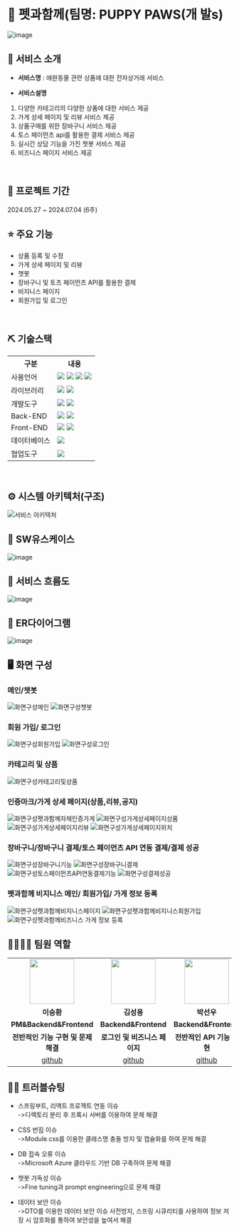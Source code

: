 # 📎 펫과함께(팀명: PUPPY PAWS(개 발s)
![image](https://github.com/2024-SMHRD-SW-Fullstack-1/Withpet/assets/148773549/acd8080c-c0cf-4451-8497-1ff973b0dff8)


## 👀 서비스 소개
* <b>서비스명</b> : 애완동물 관련 상품에 대한 전자상거래 서비스


* <b>서비스설명</b>
<ol>
  <li>다양한 카테고리의 다양한 상품에 대한 서비스 제공</li>
  <li>가게 상세 페이지 및 리뷰 서비스 제공</li>
  <li>상품구매를 위한 장바구니 서비스 제공</li>
  <li>토스 페이먼츠 api를 활용한 결제 서비스 제공</li>
  <li>실시간 상담 기능을 가진 챗봇 서비스 제공</li>
  <li>비즈니스 페이지 서비스 제공</li>
</ol>
<br>

## 📅 프로젝트 기간
2024.05.27 ~ 2024.07.04 (6주)
<br>

## ⭐ 주요 기능
* 상품 등록 및 수정
* 가게 상세 페이지 및 리뷰
* 챗봇
* 장바구니 및 토츠 페이먼츠 API를 활용한 결제
* 비지니스 페이지
* 회원가입 및 로그인
<br>

## ⛏ 기술스택
<table>
    <tr>
        <th>구분</th>
        <th>내용</th>
    </tr>
    <tr>
        <td>사용언어</td>
        <td>
            <img src="https://img.shields.io/badge/Java-007396?style=for-the-badge&logo=java&logoColor=white"/>
            <img src="https://img.shields.io/badge/HTML5-E34F26?style=for-the-badge&logo=HTML5&logoColor=white"/>
            <img src="https://img.shields.io/badge/CSS3-1572B6?style=for-the-badge&logo=CSS3&logoColor=white"/>
            <img src="https://img.shields.io/badge/JavaScript-F7DF1E?style=for-the-badge&logo=JavaScript&logoColor=white"/>
        </td>
    </tr>
    <tr>
        <td>라이브러리</td>
        <td>
            <img src="https://img.shields.io/badge/Redux-toolkit-%23593d88.svg?style=for-the-badge&logo=redux&logoColor=white" >
            <img src="https://img.shields.io/badge/React_Router-CA4245?style=for-the-badge&logo=react-router&logoColor=white">
        </td>
    </tr>
    <tr>
        <td>개발도구</td>
        <td>
            <img src="https://img.shields.io/badge/IntelliJ IDEA-000000?style=for-the-badge&logo=IntelliJ IDEA&logoColor=white"/> 
            <img src="https://img.shields.io/badge/VSCode-007ACC?style=for-the-badge&logo=VisualStudioCode&logoColor=white"/>
        </td>
    </tr>
    <tr>
        <td>Back-END</td>
        <td>
            <img src="https://img.shields.io/badge/Apache Tomcat-D22128?style=for-the-badge&logo=Apache Tomcat&logoColor=white"/>
            <img src="https://img.shields.io/badge/Spring Boot-6DB33F?style=for-the-badge&logo=Spring Boot&logoColor=white"/>
        </td>
    </tr>
    <tr>
        <td>Front-END</td>
        <td>
            <img src="https://img.shields.io/badge/React-61DAFB?style=for-the-badge&logo=React&logoColor=black">
            <img src="https://img.shields.io/badge/Node.js-339933?style=for-the-badge&logo=Node.js&logoColor=white"/> 
        </td>
    </tr>
    <tr>
        <td>데이터베이스</td>
        <td>
            <img src="https://img.shields.io/badge/MySQL-4479A1?style=for-the-badge&logo=MySQL&logoColor=white"/>             
        </td>
    </tr>
    <tr>
        <td>협업도구</td>
        <td>            
            <img src="https://img.shields.io/badge/GitHub-181717?style=for-the-badge&logo=GitHub&logoColor=white"/>
        </td>
    </tr>
</table>


<br>

## ⚙ 시스템 아키텍처(구조)
![서비스 아키텍처](https://github.com/2024-SMHRD-SW-Fullstack-1/Withpet/assets/148773549/31e3d558-3298-44bd-99f9-642344adecbd)
<br>

## 📌 SW유스케이스
![image](https://github.com/2024-SMHRD-SW-Fullstack-1/Withpet/assets/148773549/3d6ac396-b5b1-4c1d-bb48-65a8c229eab3)
<br>

## 📌 서비스 흐름도
![image](https://github.com/2024-SMHRD-SW-Fullstack-1/Withpet/assets/148773549/0a8bbed8-fc16-420a-8dff-8f8e333c8d15)
<br>

## 📌 ER다이어그램
![image](https://github.com/2024-SMHRD-SW-Fullstack-1/Withpet/assets/148773549/fb3d91e7-2900-4430-b263-6b88a483c702)
<br>

## 🖥 화면 구성

### 메인/챗봇
![화면구성메인](https://github.com/2024-SMHRD-SW-Fullstack-1/Withpet/assets/148773549/bfbc83f4-6224-4691-89b4-042a6d872dad)
![화면구성챗봇](https://github.com/2024-SMHRD-SW-Fullstack-1/Withpet/assets/148773549/86b0256f-10b9-429d-9286-c2b10b7e609f)

### 회원 가입/ 로그인
![화면구성회원가입](https://github.com/2024-SMHRD-SW-Fullstack-1/Withpet/assets/148773549/6bbcfd52-4dee-4b27-8ca5-ad19b8e3e0e4)
![화면구성로그인](https://github.com/2024-SMHRD-SW-Fullstack-1/Withpet/assets/148773549/ac09ca54-50bb-4c8c-bd96-dd8107e44322)
<br>

### 카테고리 및 상품
![화면구성카테고리및상품](https://github.com/2024-SMHRD-SW-Fullstack-1/Withpet/assets/148773549/e799bf9f-8d95-481b-96dc-2fefe625fbf5)
<br>

### 인증마크/가게 상세 페이지(상품,리뷰,공지)
![화면구성펫과함께자체인증가게](https://github.com/2024-SMHRD-SW-Fullstack-1/Withpet/assets/148773549/d238142e-d3aa-4839-8c10-bac7eadf4411)
![화면구성가게상세페이지상품](https://github.com/2024-SMHRD-SW-Fullstack-1/Withpet/assets/148773549/1271f4ac-42cc-4180-be04-8c73d497ed65)
![화면구성가게상세페이지리뷰](https://github.com/2024-SMHRD-SW-Fullstack-1/Withpet/assets/148773549/f83a0e7f-cc32-4ac2-ab25-d4670279bafd)
![화면구성가게상세페이지위치](https://github.com/2024-SMHRD-SW-Fullstack-1/Withpet/assets/148773549/d57eb3cd-1bf1-4581-b2c2-3b66913dcbd2)
<br>

### 장바구니/장바구니 결제/토스 페이먼츠 API 연동 결제/결제 성공
![화면구성장바구니기능](https://github.com/2024-SMHRD-SW-Fullstack-1/Withpet/assets/148773549/1d5a59dd-2b77-4c0e-9582-1167815da9db)
![화면구성장바구니결제](https://github.com/2024-SMHRD-SW-Fullstack-1/Withpet/assets/148773549/fbd0c695-caa3-4d2c-a10b-64212918b35a)
![화면구성토스페이먼츠API연동결제기능](https://github.com/2024-SMHRD-SW-Fullstack-1/Withpet/assets/148773549/7ac72054-bde0-4396-85de-1bb4c25974b5)
![화면구성결제성공](https://github.com/2024-SMHRD-SW-Fullstack-1/Withpet/assets/148773549/46d2f587-069b-4be4-904b-9cf4d0b7f4c3)
<br>

### 펫과함께 비지니스 메인/ 회원가입/ 가게 정보 등록
![화면구성펫과함께비지니스페이지](https://github.com/2024-SMHRD-SW-Fullstack-1/Withpet/assets/148773549/d3c58582-2b88-44e8-8c25-806c982af12d)
![화면구성펫과함께비지니스회원가입](https://github.com/2024-SMHRD-SW-Fullstack-1/Withpet/assets/148773549/35173af7-fa53-4282-8724-ef5d00080e5d)
![화면구성펫과함께비즈니스 가게 정보 등록](https://github.com/2024-SMHRD-SW-Fullstack-1/Withpet/assets/148773549/e546d983-8fcb-4d29-8da6-ecc30c6b17e7)
<br>

## 👨‍👩‍👦‍👦 팀원 역할
<table>
  <tr>
    <td align="center"><img src="https://github.com/2024-SMHRD-SW-Fullstack-1/Withpet/assets/148773549/a8160204-f89a-47d8-b877-2d1ef1b0a6b5" width="100" height="100"/></td>
    <td align="center"><img src="https://github.com/2024-SMHRD-SW-Fullstack-1/Withpet/assets/148773549/f5824022-2668-4e8e-b939-410e75f11efd" width="100" height="100"/></td>
    <td align="center"><img src="https://github.com/2024-SMHRD-SW-Fullstack-1/Withpet/assets/148773549/5193c686-25de-47bb-ab38-31cc54d6d6bf" width="100" height="100"/></td>
    <td align="center"><img src="https://github.com/2024-SMHRD-SW-Fullstack-1/Withpet/assets/148773549/2026b0a1-5e40-4756-a7d2-09647efffec5" width="100" height="100"/></td>    
  </tr>
  <tr>
    <td align="center"><strong>이승환</strong></td>
    <td align="center"><strong>김성용</strong></td>
    <td align="center"><strong>박선우</strong></td>
    <td align="center"><strong>차한솔</strong></td>  
  </tr>
  <tr>
    <td align="center"><b>PM&Backend&Frontend</b></td>
    <td align="center"><b>Backend&Frontend</b></td>
    <td align="center"><b>Backend&Frontend</b></td>
    <td align="center"><b>Backend&Frontend</b></td>
  </tr>
  <tr>
    <td align="center"><b>전반적인 기능 구현 및 문제 해결</b></td>
    <td align="center"><b>로그인 및 비즈니스 페이지</b></td>
    <td align="center"><b>전반적인 API 기능 구현</b></td>
    <td align="center"><b>회원가입 및 로그인</b></td>
  </tr>
  <tr>
    <td align="center"><a href="https://github.com/sonic8-8" target='_blank'>github</a></td>
    <td align="center"><a href="https://github.com/ksy2666" target='_blank'>github</a></td>
    <td align="center"><a href="https://github.com/17season" target='_blank'>github</a></td>
    <td align="center"><a href="https://github.com/hansol1998" target='_blank'>github</a></td>
  </tr>
</table>

## 🤾‍♂️ 트러블슈팅
  
* 스프링부트, 리액트 프로젝트 연동 이슈<br>
 ->디렉토리 분리 후 프록시 서버를 이용하여 문제 해결
 
* CSS 번짐 이슈<br>
 ->Module.css를 이용한 클래스명 충돌 방지 및 캡슐화를 하여 문제 해결

* DB 접속 오류 이슈<br>
 ->Microsoft Azure 클라우드 기반 DB 구축하여 문제 해결

* 챗봇 가독성 이슈<br>
 ->Fine tuning과 prompt engineering으로 문제 해결

* 데이터 보안 이슈<br>
 ->DTO를 이용한 데이터 보안 이슈 사전방지,
  스프링 시큐리티를 사용하여 정보 저장 시 암호화를 통하여 보안성을 높여서 해결


